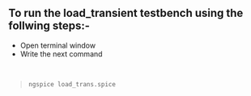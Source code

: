 ## To run the load_transient testbench using the follwing steps:-
* Open terminal window
* Write the next command 
<p>&nbsp;</p>

>`ngspice load_trans.spice`

<p>&nbsp;</p>
